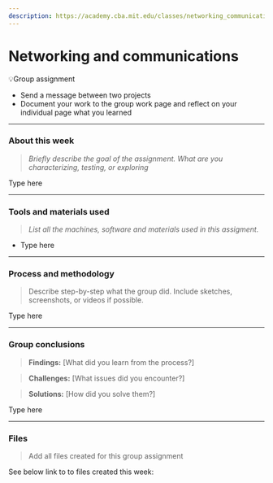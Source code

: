 ```yaml
---
description: https://academy.cba.mit.edu/classes/networking_communications/index.html
---
```


# Networking and communications

💡Group assignment

* Send a message between two projects
* Document your work to the group work page and reflect on your individual page what you learned

***

### About this week <a href="#id-19caf66e-e64e-80b8-84d4-ed596f48b527" id="id-19caf66e-e64e-80b8-84d4-ed596f48b527"></a>

> _Briefly describe the goal of the assignment. What are you characterizing, testing, or exploring_

Type here

***

### Tools and materials used <a href="#id-19caf66e-e64e-80c5-a554-f0cbeb7653e5" id="id-19caf66e-e64e-80c5-a554-f0cbeb7653e5"></a>

> _List all the machines, software and materials used in this assigment._

* Type here

***

### Process and methodology <a href="#id-19caf66e-e64e-80a2-ab2d-fc20f3d842b3" id="id-19caf66e-e64e-80a2-ab2d-fc20f3d842b3"></a>

> Describe step-by-step what the group did. Include sketches, screenshots, or videos if possible.

Type here

***

### Group conclusions <a href="#id-19caf66e-e64e-8061-b14c-fb82b8c7a6c0" id="id-19caf66e-e64e-8061-b14c-fb82b8c7a6c0"></a>

> **Findings:** \[What did you learn from the process?]

> **Challenges:** \[What issues did you encounter?]

> **Solutions:** \[How did you solve them?]

Type here

***

### Files <a href="#id-19caf66e-e64e-80a4-95e3-f86c8ad668db" id="id-19caf66e-e64e-80a4-95e3-f86c8ad668db"></a>

> Add all files created for this group assignment

See below link to to files created this week:

